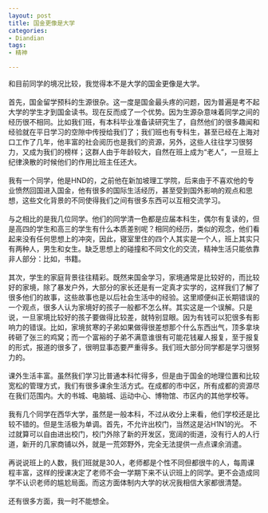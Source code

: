 ```yaml
---
layout: post
title: 国金更像是大学
categories:
- Diandian
tags:
- 精神

---
```

和目前同学的境况比较，我觉得本不是大学的国金更像是大学。
<br />
<br />首先，国金留学预科的生源很杂。这一度是国金最头疼的问题，因为普遍是考不起 大学的学生才到国金读书。现在反而成了一个优势。因为生源杂意味着同学之间的经历很不相同。比如我们班，有本科毕业准备读研究生了，自然他们的很多趣闻和 经验就在平日学习的空隙中传授给我们了；我们班也有专科生，甚至已经在上海对口工作了几年，他丰富的社会阅历也是我们的资源，另外，这些人往往学习很努 力，又成为我们的榜样；这群人由于年龄较大，自然在班上成为“老人”，一旦班上纪律涣散的时候他们的作用比班主任还大。
<br />
<br />我有一个同学，他是HND的，之前他在新加坡理工学院，后来由于不喜欢他的专业愤然回国进入国金，他有很多的国际生活经历，甚至受到国外影响的观点和思想，这些文化背景的不同使得我们之间有很多东西可以互相交流学习。
<br />
<br />与之相比的是我几位同学。他们的同学清一色都是应届本科生，偶尔有复读的，但是高四的学生和高三的学生有什么本质差别呢？相同的经历，类似的观念，他们看 起来没有任何思想上的冲突，因此，寝室里住的四个人其实是一个人，班上其实只有两种人，男生和女生。缺乏思想上的碰撞和不同文化的交流，精神生活只能依靠 非人部分：比如，书籍。
<br />
<br />其次，学生的家庭背景往往精彩。既然来国金学习，家境通常是比较好的，而比较好的家境，除了暴发户外，大部分的家长还是有一定真才实学的，这样我们了解了 很多他们的故事，这些故事也是以后社会生活中的经验。这里顺便纠正长期错误的一个观点，很多人认为家境好的孩子一般都不怎么样。其实这是一个误解。只是 说，一旦家境比较好的孩子要做得比较差，就特别显眼。因为有钱可以犯很多有影响力的错误。比如，家境贫寒的子弟如果做得很差想那个什么东西出气，顶多拿块 砖砸了张三的鸡窝；而一个富裕的子弟不满意谁很有可能花钱雇人报复，至于报复的形式，报道的很多了，很明显事态要严重得多。我们班大部分同学都是学习很努 力的。
<br />
<br />课外生活丰富。虽然我们学习比普通本科忙得多，但是由于国金的地理位置和比较宽松的管理方式，我们有很多课余生活方式。在成都的市中区，所有成都的资源尽在我们范围内。大的书城、电脑城、运动中心、博物馆、市区内的其他学校等。
<br />
<br />我有几个同学在西华大学，虽然是一般本科，不过从收分上来看，他们学校还是比较不错的。但是生活极为单调。首先，不允许出校门，当然这是沾H1N1的光。 不过就算可以自由进出校门，校门外除了新的开发区，宽阔的街道，没有行人的人行道，新开的几家商铺以外，就是一荒郊野外，完全无法提供一点点课余消遣。
<br />
<br />再说说班上的人数，我们班就是30人，老师都是个性不同但都很牛的人，每周课程丰富，这样的授课决定了老师不会一学期下来不认识班上的同学。更不会造成同学不认识老师的尴尬局面。而这方面体制内大学的状况我相信大家都很清楚。
<br />
<br />还有很多方面，我一时不能想全。